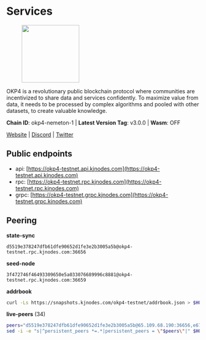 # Services

<figure><img src="https://raw.githubusercontent.com/kj89/testnet_manuals/main/pingpub/logos/okp4.png" width="150" alt=""><figcaption></figcaption></figure>

OKP4 is a revolutionary public blockchain protocol where communities are incentivized to  share data and services confidently. To maximize value from data, it needs to be processed  by complex algorithms and pooled with other datasets, to create valuable knowledge.

**Chain ID**: okp4-nemeton-1 | **Latest Version Tag**: v3.0.0 | **Wasm**: OFF

[Website](https://okp4.network) | [Discord](https://discord.gg/okp4) | [Twitter](https://twitter.com/OKP4_Protocol)


## Public endpoints

* api: [https://okp4-testnet.api.kjnodes.com](https://okp4-testnet.api.kjnodes.com)
* rpc: [https://okp4-testnet.rpc.kjnodes.com](https://okp4-testnet.rpc.kjnodes.com)
* grpc: [https://okp4-testnet.grpc.kjnodes.com](https://okp4-testnet.grpc.kjnodes.com)

## Peering

**state-sync**

```text
d5519e378247dfb61dfe90652d1fe3e2b3005a5b@okp4-testnet.rpc.kjnodes.com:36656
```

**seed-node**

```text
3f472746f46493309650e5a033076689996c8881@okp4-testnet.rpc.kjnodes.com:36659
```

**addrbook**
```bash
curl -Ls https://snapshots.kjnodes.com/okp4-testnet/addrbook.json > $HOME/.okp4d/config/addrbook.json
```

**live-peers** (34)
```bash
peers="d5519e378247dfb61dfe90652d1fe3e2b3005a5b@65.109.68.190:36656,e676fad27d970abede25b0469676b05ea83e5f04@144.168.47.230:36656,0a961bdf4e0c23a2984d67f8d7bf7cfa85daa4e5@135.181.158.205:26656,269d246537499d05698c183497c4263e899036a4@65.108.9.164:35656,cc8bc81fea49a6a412992bb3e2c3f211d9e675c8@88.99.161.162:21656,99f6675049e22a0216af0e2447e7a4c5021874cd@142.132.132.200:28656,ba469aac96159dbb49844406423180618d267007@65.108.120.21:26113,d1a0ff9bd7ea1ebd06bc7158f3523f5e557328be@163.172.131.169:26656,854cc8b83a48ba4394c1940b57d0f42ec013e033@38.242.251.204:26656,b0b56d944cf1cc569a1e77e0923e075bad94d755@141.95.145.41:28656,2bfd405e8f0f176428e2127f98b5ec53164ae1f0@142.132.149.118:26656,ebc272824924ea1a27ea3183dd0b9ba713494f83@95.214.55.198:26996,8cdeb85dada114c959c36bb59ce258c65ae3a09c@88.198.242.163:36656,5c2a752c9b1952dbed075c56c600c3a79b58c395@95.214.55.232:26996,034c2fbca12a8ced548d3225bcd21bdf1216a1b3@65.109.49.163:11203,f17338ec41b1b68b07063984feb407d9038cf78b@65.108.142.47:26616,fff0a8c202befd9459ff93783a0e7756da305fe3@38.242.150.63:16656,42b1ed3a559cbc09278d360dfccf64866a780104@65.109.27.156:29656,fa04503a35476204861f06b75be4839562205527@65.109.85.226:6070,be9841ace1d71a4c7681918ee39f5e00d8e96a82@213.239.216.252:36656,2c6b5af41689145abb85f95cb49131ae9e193142@217.13.223.167:61356,8a7605d8ae4338de5b7a0d5c70244ce05e377630@85.10.200.221:26656,307fb25cd6998d0d5bd1d947571f6043c6bb4069@65.109.31.114:2280,d132ad0c5b2afd0eab2d87351eeda46dc9d69312@46.228.205.200:26656,66a75c374c274733bfa3050277cdb43db3fcee56@147.182.229.52:26656,473369a53bfa8a0ac4af5a191407b30bc82e83be@74.208.94.42:14656,74349a1cb9479b291866debe2042de8a2e88b850@65.108.233.109:17656,9d1482bc31fb4578a5c7f7f65c4e0aaf2dfc2336@213.239.215.77:36656,24fbac02738005cfa9d8263d01dc7cc113d6b708@162.248.225.244:26656,395848f060440388d4d6d2e8902b9851426c3ec0@51.159.153.211:26656,84eaaf4a1149f1925afe7027eef64f2560ada09b@75.119.159.226:36656,8af258bbe73f4c66127a7b3e8b1ec23fde2950a6@65.108.192.123:19656,9755cab2585a2794453a5b396ef13b893393366f@65.108.212.224:46673,5ed1edac2d35c91577b34f6002c85927027058b9@95.217.202.49:30656"
sed -i -e "s|^persistent_peers *=.*|persistent_peers = \"$peers\"|" $HOME/.okp4d/config/config.toml
```
